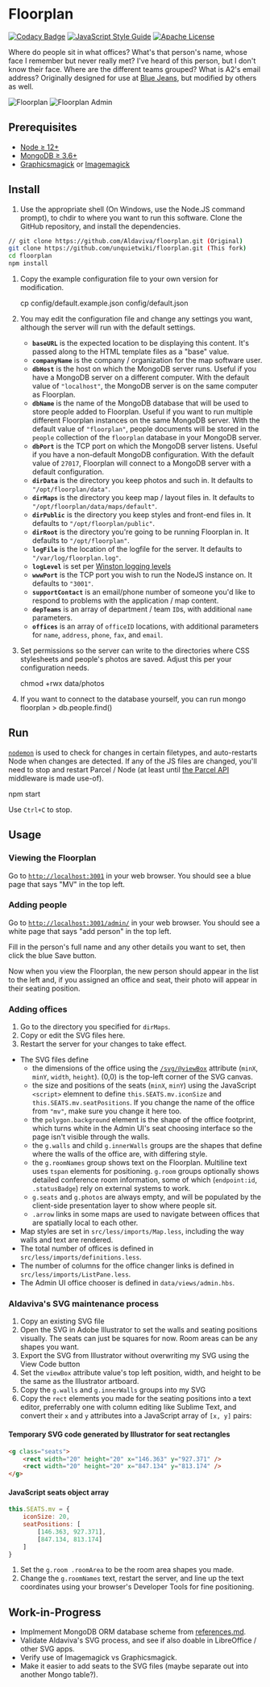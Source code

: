 # Floorplan

[![Codacy Badge](https://api.codacy.com/project/badge/Grade/1c0bf95e2fdc495da0f117f6f0b33302)](https://app.codacy.com/manual/unquietwiki/floorplan?utm_source=github.com&utm_medium=referral&utm_content=unquietwiki/floorplan&utm_campaign=Badge_Grade_Dashboard)
[![JavaScript Style Guide](https://img.shields.io/badge/code_style-standard-brightgreen.svg)](https://standardjs.com)
[![Apache License](https://img.shields.io/badge/License-Apache%202.0-blue.svg)](https://opensource.org/licenses/Apache-2.0)

Where do people sit in what offices? What's that person's name, whose face I remember but never really met? I've heard of this person, but I don't know their face. Where are the different teams grouped? What is A2's email address? Originally designed for use at [Blue Jeans](https://www.bluejeans.com/), but modified by others as well.

![Floorplan](https://aldaviva.com/portfolio/artwork/floorplan.jpg)
![Floorplan Admin](https://aldaviva.com/portfolio/artwork/floorplan-admin.jpg)

## Prerequisites

* [Node &ge; 12+](https://nodejs.org/)
* [MongoDB &ge; 3.6+](https://www.mongodb.com/download-center?jmp=nav#community)
* [Graphicsmagick](http://www.graphicsmagick.org/) or [Imagemagick](https://www.imagemagick.org/)

## Install

1. Use the appropriate shell (On Windows, use the Node.JS command prompt), to chdir to where you want to run this software. Clone the GitHub repository, and install the dependencies.

```bash
// git clone https://github.com/Aldaviva/floorplan.git (Original)
git clone https://github.com/unquietwiki/floorplan.git (This fork)
cd floorplan
npm install
```

1. Copy the example configuration file to your own version for modification.

    cp config/default.example.json config/default.json

1. You may edit the configuration file and change any settings you want, although the server will run with the default settings.

    * **`baseURL`** is the expected location to be displaying this content. It's passed along to the HTML template files as a "base" value.
    * **`companyName`** is the company / organization for the map software user.
    * **`dbHost`** is the host on which the MongoDB server runs. Useful if you have a MongoDB server on a different computer. With the default value of `"localhost"`, the MongoDB server is on the same computer as Floorplan.
    * **`dbName`** is the name of the MongoDB database that will be used to store people added to Floorplan. Useful if you want to run multiple different Floorplan instances on the same MongoDB server. With the default value of `"floorplan"`, people documents will be stored in the `people` collection of the `floorplan` database in your MongoDB server.
    * **`dbPort`** is the TCP port on which the MongoDB server listens. Useful if you have a non-default MongoDB configuration. With the default value of `27017`, Floorplan will connect to a MongoDB server with a default configuration.
    * **`dirData`** is the directory you keep photos and such in. It defaults to `"/opt/floorplan/data"`.
    * **`dirMaps`** is the directory you keep map / layout files in. It defaults to `"/opt/floorplan/data/maps/default"`.
    * **`dirPublic`** is the directory you keep styles and front-end files in. It defaults to `"/opt/floorplan/public"`.
    * **`dirRoot`** is the directory you're going to be running Floorplan in. It defaults to `"/opt/floorplan"`.
    * **`logFile`** is the location of the logfile for the server. It defaults to `"/var/log/floorplan.log"`.
    * **`logLevel`** is set per [Winston logging levels](https://github.com/winstonjs/winston/tree/3.0.0#logging-levels)
    * **`wwwPort`** is the TCP port you wish to run the NodeJS instance on. It defaults to `"3001"`.
    * **`supportContact`** is an email/phone number of someone you'd like to respond to problems with the application / map content.
    * **`depTeams`** is an array of department / team `ID`s, with additional `name` parameters.
    * **`offices`** is an array of `officeID` locations, with additional parameters for `name`, `address`, `phone`, `fax`, and `email`.

1. Set permissions so the server can write to the directories where CSS stylesheets and people's photos are saved. Adjust this per your configuration needs.

    chmod +rwx data/photos

1. If you want to connect to the database yourself, you can run
        mongo floorplan
            > db.people.find()

## Run

[`nodemon`](https://nodemon.io/) is used to check for changes in certain filetypes, and auto-restarts Node when changes are detected. If any of the JS files are changed, you'll need to stop and restart Parcel / Node (at least until [the Parcel API](https://parceljs.org/api.html) middleware is made use-of).

npm start

Use `Ctrl+C` to stop.

## Usage

### Viewing the Floorplan

Go to [`http://localhost:3001`](http://localhost:3001) in your web browser. You should see a blue page that says "MV" in the top left.

### Adding people

Go to [`http://localhost:3001/admin/`](http://localhost:3001/admin/) in your web browser. You should see a white page that says "add person" in the top left.

Fill in the person's full name and any other details you want to set, then click the blue Save button.

Now when you view the Floorplan, the new person should appear in the list to the left and, if you assigned an office and seat, their photo will appear in their seating position.

### Adding offices

1. Go to the directory you specified for `dirMaps`.
2. Copy or edit the SVG files here.
3. Restart the server for your changes to take effect.

* The SVG files define
  * the dimensions of the office using the [`/svg/@viewBox`](http://zvon.org/comp/r/ref-SVG_1_1_Full.html#Attributes~viewBox) attribute (`minX`, `minY`, `width`, `height`). (0,0) is the top-left corner of the SVG canvas.
  * the size and positions of the seats (`minX`, `minY`) using the JavaScript `<script>` elemnent to define `this.SEATS.mv.iconSize` and `this.SEATS.mv.seatPositions`. If you change the name of the office from `"mv"`, make sure you change it here too.
  * the `polygon.background` element is the shape of the office footprint, which turns white in the Admin UI's seat choosing interface so the page isn't visible through the walls.
  * the `g.walls` and child `g.innerWalls` groups are the shapes that define where the walls of the office are, with differing style.
  * the `g.roomNames` group shows text on the Floorplan. Multiline text uses `tspan` elements for positioning. `g.room` groups optionally shows detailed conference room information, some of which (`endpoint:id`, `.statusBadge`) rely on external systems to work.
  * `g.seats` and `g.photos` are always empty, and will be populated by the client-side presentation layer to show where people sit.
  * `.arrow` links in some maps are used to navigate between offices that are spatially local to each other.
* Map styles are set in `src/less/imports/Map.less`, including the way walls and text are rendered.
* The total number of offices is defined in `src/less/imports/definitions.less`.
* The number of columns for the office changer links is defined in `src/less/imports/ListPane.less`.
* The Admin UI office chooser is defined in `data/views/admin.hbs`.

### Aldaviva's SVG maintenance process

1. Copy an existing SVG file
1. Open the SVG in Adobe Illustrator to set the walls and seating positions visually. The seats can just be squares for now. Room areas can be any shapes you want.
1. Export the SVG from Illustrator without overwriting my SVG using the View Code button
1. Set the `viewBox` attribute value's top left position, width, and height to be the same as the Illustrator artboard.
1. Copy the `g.walls` and `g.innerWalls` groups into my SVG
1. Copy the `rect` elements you made for the seating positions into a text editor, preferrably one with column editing like Sublime Text, and convert their `x` and `y` attributes into a JavaScript array of `[x, y]` pairs:

#### Temporary SVG code generated by Illustrator for seat rectangles

```html
<g class="seats">
    <rect width="20" height="20" x="146.363" y="927.371" />
    <rect width="20" height="20" x="847.134" y="813.174" />
</g>
```

#### JavaScript seats object array

```javascript
this.SEATS.mv = {
    iconSize: 20,
    seatPositions: [
        [146.363, 927.371],
        [847.134, 813.174]
    ]
}
```

1. Set the `g.room .roomArea` to be the room area shapes you made.
2. Change the `g.roomNames` text, restart the server, and line up the text coordinates using your browser's Developer Tools for fine positioning.

## Work-in-Progress

* Implmement MongoDB ORM database scheme from [references.md](references.md).
* Validate Aldaviva's SVG process, and see if also doable in LibreOffice / other SVG apps.
* Verify use of Imagemagick vs Graphicsmagick.
* Make it easier to add seats to the SVG files (maybe separate out into another Mongo table?).
